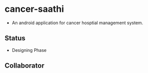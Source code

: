 # cancer-saathi
* An android application for cancer hosptial management system.



## Status
* Designing Phase


## Collaborator
